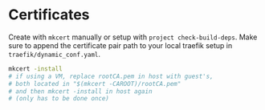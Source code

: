 # Certificates

Create with `mkcert` manually or setup with ``project check-build-deps``. Make sure
to append the certificate pair path to your local traefik setup in `traefik/dynamic_conf.yaml`.

```bash
mkcert -install
# if using a VM, replace rootCA.pem in host with guest's,
# both located in "$(mkcert -CAROOT)/rootCA.pem"
# and then mkcert -install in host again
# (only has to be done once)
```
